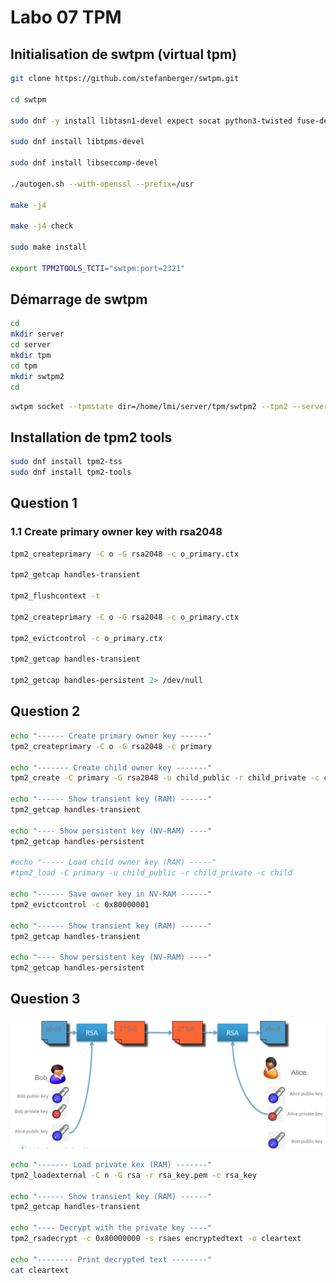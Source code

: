 # Labo 07 TPM

## Initialisation de swtpm (virtual tpm)

```bash
git clone https://github.com/stefanberger/swtpm.git

cd swtpm

sudo dnf -y install libtasn1-devel expect socat python3-twisted fuse-devel glib2-devel gnutls-devel gnutls-utils gnutls json-glib-devel

sudo dnf install libtpms-devel

sudo dnf install libseccomp-devel

./autogen.sh --with-openssl --prefix=/usr

make -j4

make -j4 check

sudo make install

export TPM2TOOLS_TCTI="swtpm:port=2321"
```

## Démarrage de swtpm

```bash
cd
mkdir server
cd server
mkdir tpm 
cd tpm
mkdir swtpm2
cd
```

```bash
swtpm socket --tpmstate dir=/home/lmi/server/tpm/swtpm2 --tpm2 --server type=tcp,port=2321 --ctrl type=tcp,port=2322 --flags not-need-init,startup-clear
```

## Installation de tpm2 tools

```bash
sudo dnf install tpm2-tss
sudo dnf install tpm2-tools
```

## Question 1

### 1.1 Create primary owner key with rsa2048

```bash
tpm2_createprimary -C o -G rsa2048 -c o_primary.ctx

tpm2_getcap handles-transient

tpm2_flushcontext -t

tpm2_createprimary -C o -G rsa2048 -c o_primary.ctx

tpm2_evictcontrol -c o_primary.ctx

tpm2_getcap handles-transient

tpm2_getcap handles-persistent 2> /dev/null
```

## Question 2

```bash
echo "------ Create primary owner key ------"
tpm2_createprimary -C o -G rsa2048 -c primary

echo "------- Create child owner key -------"
tpm2_create -C primary -G rsa2048 -u child_public -r child_private -c child_key

echo "------ Show transient key (RAM) ------"
tpm2_getcap handles-transient

echo "---- Show persistent key (NV-RAM) ----"
tpm2_getcap handles-persistent

#echo "----- Load child owner key (RAM) -----"
#tpm2_load -C primary -u child_public -r child_private -c child

echo "------ Save owner key in NV-RAM ------"
tpm2_evictcontrol -c 0x80000001

echo "------ Show transient key (RAM) ------"
tpm2_getcap handles-transient

echo "---- Show persistent key (NV-RAM) ----"
tpm2_getcap handles-persistent
```

## Question 3

![Schéma d'encryption asymétrique](Question3/Figures/SchemaCrypt.png)

```bash
echo "------- Load private kex (RAM) -------"
tpm2_loadexternal -C n -G rsa -r rsa_key.pem -c rsa_key

echo "------ Show transient key (RAM) ------"
tpm2_getcap handles-transient

echo "---- Decrypt with the private key ----"
tpm2_rsadecrypt -c 0x80000000 -s rsaes encryptedtext -o cleartext

echo "-------- Print decrypted text --------"
cat cleartext
```

